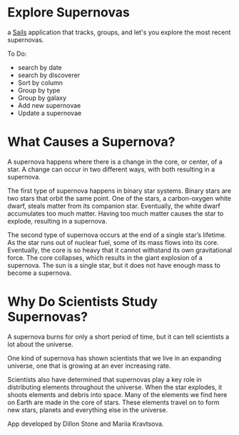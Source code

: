 # Explore Supernovas

a [Sails](http://sailsjs.org) application that tracks, groups, and let's you explore the most recent supernovas.

To Do:
- search by date
- search by discoverer
- Sort by column
- Group by type
- Group by galaxy
- Add new supernovae
- Update a supernovae

# What Causes a Supernova?
A supernova happens where there is a change in the core, or center, of a star. A change can occur in two different ways, with both resulting in a supernova.

The first type of supernova happens in binary star systems. Binary stars are two stars that orbit the same point. One of the stars, a carbon-oxygen white dwarf, steals matter from its companion star. Eventually, the white dwarf accumulates too much matter. Having too much matter causes the star to explode, resulting in a supernova.

The second type of supernova occurs at the end of a single star’s lifetime. As the star runs out of nuclear fuel, some of its mass flows into its core. Eventually, the core is so heavy that it cannot withstand its own gravitational force. The core collapses, which results in the giant explosion of a supernova. The sun is a single star, but it does not have enough mass to become a supernova.

# Why Do Scientists Study Supernovas?
A supernova burns for only a short period of time, but it can tell scientists a lot about the universe.

One kind of supernova has shown scientists that we live in an expanding universe, one that is growing at an ever increasing rate.

Scientists also have determined that supernovas play a key role in distributing elements throughout the universe. When the star explodes, it shoots elements and debris into space. Many of the elements we find here on Earth are made in the core of stars. These elements travel on to form new stars, planets and everything else in the universe.

App developed by Dillon Stone and Mariia Kravtsova.
